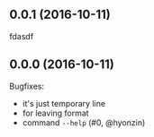 ## 0.0.1 (2016-10-11)

fdasdf



## 0.0.0 (2016-10-11)

Bugfixes:
  - it's just temporary line
  - for leaving format
  - command `--help` (#0, @hyonzin)
